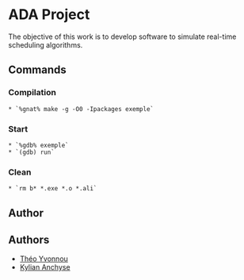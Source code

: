 # ADA Project

The objective of this work is to develop software to simulate real-time scheduling algorithms.

## Commands

### Compilation

    * `%gnat% make -g -O0 -Ipackages exemple`

### Start

    * `%gdb% exemple`
    * `(gdb) run`

### Clean

    * `rm b* *.exe *.o *.ali`

## Author

## Authors

* [Théo Yvonnou](https://github.com/tyvonnou)
* [Kylian Anchyse](https://github.com/anchyseK)
